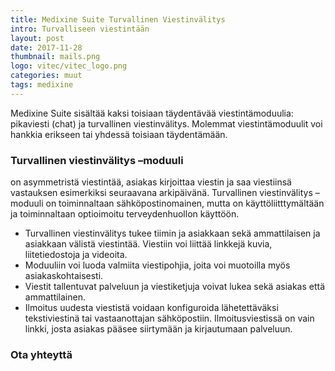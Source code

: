 ```yaml
---
title: Medixine Suite Turvallinen Viestinvälitys
intro: Turvalliseen viestintään
layout: post
date: 2017-11-28
thumbnail: mails.png
logo: vitec/vitec_logo.png
categories: muut
tags: medixine
---
```


Medixine Suite sisältää kaksi toisiaan täydentävää viestintämoduulia: pikaviesti (chat) ja turvallinen viestinvälitys. Molemmat viestintämoduulit voi hankkia erikseen tai yhdessä toisiaan täydentämään.

### Turvallinen viestinvälitys –moduuli 

on asymmetristä viestintää, asiakas kirjoittaa viestin ja saa viestiinsä vastauksen esimerkiksi seuraavana arkipäivänä. Turvallinen viestinvälitys –moduuli on toiminnaltaan sähköpostinomainen, mutta on käyttöliitttymältään ja toiminnaltaan optioimoitu terveydenhuollon käyttöön. 
- Turvallinen viestinvälitys tukee tiimin ja asiakkaan sekä ammattilaisen ja asiakkaan välistä viestintää. Viestiin voi liittää linkkejä kuvia, liitetiedostoja ja videoita. 
- Moduuliin voi luoda valmiita viestipohjia, joita voi muotoilla myös asiakaskohtaisesti. 
- Viestit tallentuvat palveluun ja viestiketjuja voivat lukea sekä asiakas että ammattilainen. 
- Ilmoitus uudesta viestistä voidaan konfiguroida lähetettäväksi tekstiviestinä tai vastaanottajan sähköpostiin. Ilmoitusviestissä on vain linkki, josta asiakas pääsee siirtymään ja kirjautumaan palveluun.

### Ota yhteyttä


